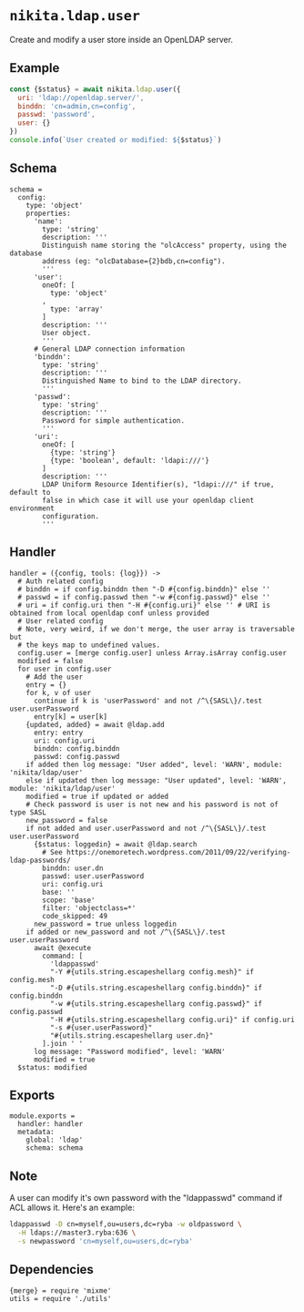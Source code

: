 
# `nikita.ldap.user`

Create and modify a user store inside an OpenLDAP server.   

## Example

```js
const {$status} = await nikita.ldap.user({
  uri: 'ldap://openldap.server/',
  binddn: 'cn=admin,cn=config',
  passwd: 'password',
  user: {}
})
console.info(`User created or modified: ${$status}`)
```

## Schema

    schema =
      config:
        type: 'object'
        properties:
          'name':
            type: 'string'
            description: '''
            Distinguish name storing the "olcAccess" property, using the database
            address (eg: "olcDatabase={2}bdb,cn=config").
            '''
          'user':
            oneOf: [
              type: 'object'
            ,
              type: 'array'
            ]
            description: '''
            User object.
            '''
          # General LDAP connection information
          'binddn':
            type: 'string'
            description: '''
            Distinguished Name to bind to the LDAP directory.
            '''
          'passwd':
            type: 'string'
            description: '''
            Password for simple authentication.
            '''
          'uri':
            oneOf: [
              {type: 'string'}
              {type: 'boolean', default: 'ldapi:///'}
            ]
            description: '''
            LDAP Uniform Resource Identifier(s), "ldapi:///" if true, default to
            false in which case it will use your openldap client environment
            configuration.
            '''

## Handler

    handler = ({config, tools: {log}}) ->
      # Auth related config
      # binddn = if config.binddn then "-D #{config.binddn}" else ''
      # passwd = if config.passwd then "-w #{config.passwd}" else ''
      # uri = if config.uri then "-H #{config.uri}" else '' # URI is obtained from local openldap conf unless provided
      # User related config
      # Note, very weird, if we don't merge, the user array is traversable but
      # the keys map to undefined values.
      config.user = [merge config.user] unless Array.isArray config.user
      modified = false
      for user in config.user
        # Add the user
        entry = {}
        for k, v of user
          continue if k is 'userPassword' and not /^\{SASL\}/.test user.userPassword
          entry[k] = user[k]
        {updated, added} = await @ldap.add
          entry: entry
          uri: config.uri
          binddn: config.binddn
          passwd: config.passwd
        if added then log message: "User added", level: 'WARN', module: 'nikita/ldap/user'
        else if updated then log message: "User updated", level: 'WARN', module: 'nikita/ldap/user'
        modified = true if updated or added
        # Check password is user is not new and his password is not of type SASL
        new_password = false
        if not added and user.userPassword and not /^\{SASL\}/.test user.userPassword
          {$status: loggedin} = await @ldap.search
            # See https://onemoretech.wordpress.com/2011/09/22/verifying-ldap-passwords/
            binddn: user.dn
            passwd: user.userPassword
            uri: config.uri
            base: ''
            scope: 'base'
            filter: 'objectclass=*'
            code_skipped: 49
          new_password = true unless loggedin
        if added or new_password and not /^\{SASL\}/.test user.userPassword
          await @execute
            command: [
              'ldappasswd'
              "-Y #{utils.string.escapeshellarg config.mesh}" if config.mesh
              "-D #{utils.string.escapeshellarg config.binddn}" if config.binddn
              "-w #{utils.string.escapeshellarg config.passwd}" if config.passwd
              "-H #{utils.string.escapeshellarg config.uri}" if config.uri
              "-s #{user.userPassword}"
              "#{utils.string.escapeshellarg user.dn}"
            ].join ' '
          log message: "Password modified", level: 'WARN'
          modified = true
      $status: modified

## Exports

    module.exports =
      handler: handler
      metadata:
        global: 'ldap'
        schema: schema

## Note

A user can modify it's own password with the "ldappasswd" command if ACL allows
it. Here's an example:

```bash
ldappasswd -D cn=myself,ou=users,dc=ryba -w oldpassword \
  -H ldaps://master3.ryba:636 \
  -s newpassword 'cn=myself,ou=users,dc=ryba'
```

## Dependencies

    {merge} = require 'mixme'
    utils = require './utils'

[index]: http://www.zytrax.com/books/ldap/apa/indeces.html
